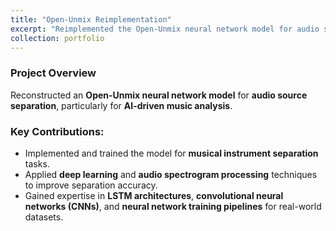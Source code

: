 ```yaml
---
title: "Open-Unmix Reimplementation"
excerpt: "Reimplemented the Open-Unmix neural network model for audio source separation, focusing on AI-driven music analysis.<br/><img src='/images/openunmix.png'>"
collection: portfolio
---
```


### Project Overview
Reconstructed an **Open-Unmix neural network model** for **audio source separation**, particularly for **AI-driven music analysis**.

### Key Contributions:
- Implemented and trained the model for **musical instrument separation** tasks.
- Applied **deep learning** and **audio spectrogram processing** techniques to improve separation accuracy.
- Gained expertise in **LSTM architectures**, **convolutional neural networks (CNNs)**, and **neural network training pipelines** for real-world datasets.
